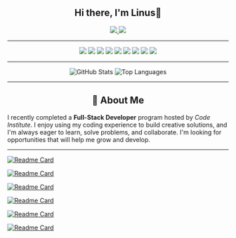 <h2 align="center"> Hi there, I'm Linus👋</h2>

<div align="center">
  <a href="https://www.linkedin.com/in/linus-johansson-software-dev/" target="_blank">
    <img src="https://img.shields.io/badge/LinkedIn-2A2A2A?style=for-the-badge&logo=linkedin&logoColor=white" />
  </a>
  <a href="https://linus-johansson-cv-d308be9b73e1.herokuapp.com/" target="_blank">
    <img src="https://img.shields.io/badge/Portfolio-2A2A2A?style=for-the-badge&logo=todoist&logoColor=white" />
  </a>
</div>

---

<div align="center">
  <img src="https://img.shields.io/badge/React-61DAFB?style=for-the-badge&logo=react&logoColor=black" />
  <img src="https://img.shields.io/badge/JavaScript-F7DF1E?style=for-the-badge&logo=javascript&logoColor=black" />
  <img src="https://img.shields.io/badge/Python-3776AB?style=for-the-badge&logo=python&logoColor=yellow" />
  <img src="https://img.shields.io/badge/HTML5-E34F26?style=for-the-badge&logo=html5&logoColor=white" />
  <img src="https://img.shields.io/badge/CSS3-1572B6?style=for-the-badge&logo=css3&logoColor=white" />
  <img src="https://img.shields.io/badge/Bootstrap-7952B3?style=for-the-badge&logo=bootstrap&logoColor=white" />
  <img src="https://img.shields.io/badge/Django-092E20?style=for-the-badge&logo=django&logoColor=white" />
  <img src="https://img.shields.io/badge/PostgreSQL-4169E1?style=for-the-badge&logo=postgresql&logoColor=white" />
  <img src="https://img.shields.io/badge/Git-F05032?style=for-the-badge&logo=git&logoColor=white" />
</div>

---

<div align="center">
  <img src="https://github-readme-stats.vercel.app/api?username=j0hanz&show_icons=true&theme=transparent&count_private=true&rank_icon=github&hide_border=true&title_color=ffffff&icon_color=ffffff&text_color=ffffff&&line_height=20" alt="GitHub Stats" />
  <img src="https://github-readme-stats.vercel.app/api/top-langs/?username=j0hanz&layout=compact&theme=transparent&count_private=true&hide_border=true&title_color=ffffff&text_color=ffffff" alt="Top Languages" />
</div>

---

<h2 align="center">🌟 About Me</h2>

<div>
  I recently completed a <strong>Full-Stack Developer</strong> program hosted by <em>Code Institute</em>. I enjoy using my coding experience to build creative solutions, and I'm always eager to learn, solve problems, and collaborate. I'm looking for opportunities that will help me grow and develop.
</div>

---

[![Readme Card](https://github-readme-stats.vercel.app/api/pin/?username=j0hanz&repo=j0hanz-portfolio&theme=transparent&hide_border=true&show_description=false&title_color=ffffff&text_color=ffffff)](https://github.com/j0hanz/j0hanz-portfolio)

[![Readme Card](https://github-readme-stats.vercel.app/api/pin/?username=j0hanz&repo=tech-corner-website&theme=transparent&hide_border=true&show_description=false&title_color=ffffff&text_color=ffffff)](https://github.com/j0hanz/tech-corner-website)

[![Readme Card](https://github-readme-stats.vercel.app/api/pin/?username=j0hanz&repo=blog-beat-web&theme=transparent&hide_border=true&show_description=false&title_color=ffffff&text_color=ffffff)](https://github.com/j0hanz/blog-beat-web)

[![Readme Card](https://github-readme-stats.vercel.app/api/pin/?username=j0hanz&repo=blog_beat_api&theme=transparent&hide_border=true&show_description=false&title_color=ffffff&text_color=ffffff)](https://github.com/j0hanz/blog_beat_api)

[![Readme Card](https://github-readme-stats.vercel.app/api/pin/?username=j0hanz&repo=FIX-my-SPELL&theme=transparent&hide_border=true&show_description=false&title_color=ffffff&text_color=ffffff)](https://github.com/j0hanz/FIX-my-SPELL)

[![Readme Card](https://github-readme-stats.vercel.app/api/pin/?username=j0hanz&repo=PICK-my-SPELL&theme=transparent&hide_border=true&show_description=false&title_color=ffffff&text_color=ffffff)](https://github.com/j0hanz/PICK-my-SPELL)
